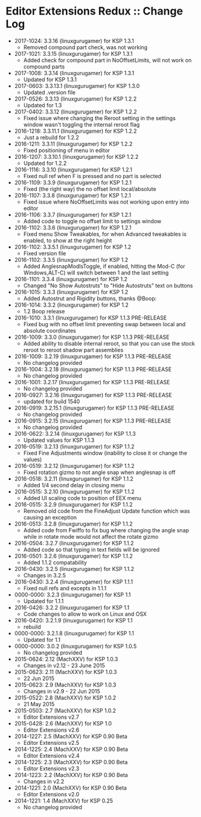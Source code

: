 # Editor Extensions Redux :: Change Log

* 2017-1024: 3.3.16 (linuxgurugamer) for KSP 1.3.1
	+ Removed compound part check, was not working
* 2017-1021: 3.3.15 (linuxgurugamer) for KSP 1.3.1
	+ Added check for compound part in NoOffsetLimits, will not work on compound parts
* 2017-1008: 3.3.14 (linuxgurugamer) for KSP 1.3.1
	+ Updated for KSP 1.3.1
* 2017-0603: 3.3.13.1 (linuxgurugamer) for KSP 1.3.0
	+ Updated .version file
* 2017-0526: 3.3.13 (linuxgurugamer) for KSP 1.2.2
	+ Updated for 1.3
* 2017-0402: 3.3.12 (linuxgurugamer) for KSP 1.2.2
	+ Fixed issue where changing the Reroot setting in the settings window wasn't toggling the internal reroot flag
* 2016-1218: 3.3.11.1 (linuxgurugamer) for KSP 1.2.2
	+ Just a rebuild for 1.2.2
* 2016-1211: 3.3.11 (linuxgurugamer) for KSP 1.2.2
	+ Fixed positioning of menu in editor
* 2016-1207: 3.3.10.1 (linuxgurugamer) for KSP 1.2.2
	+ Updated for 1.2.2
* 2016-1116: 3.3.10 (linuxgurugamer) for KSP 1.2.1
	+ Fixed null ref when F is pressed and no part is selected
* 2016-1109: 3.3.9 (linuxgurugamer) for KSP 1.2.1
	+ Fixed (the right way) the no offset limit local/absolute
* 2016-1107: 3.3.8 (linuxgurugamer) for KSP 1.2.1
	+ Fixed issue where NoOffsetLimits was not working upon entry into editor
* 2016-1106: 3.3.7 (linuxgurugamer) for KSP 1.2.1
	+ Added code to toggle no offset limit to settings window
* 2016-1102: 3.3.6 (linuxgurugamer) for KSP 1.2.1
	+ Fixed  menu Show Tweakables, for when Advanced tweakables is enabled, to show at the right height
* 2016-1102: 3.3.5.1 (linuxgurugamer) for KSP 1.2
	+ Fixed version file
* 2016-1102: 3.3.5 (linuxgurugamer) for KSP 1.2
	+ Added AnglesnapModIsToggle, if enabled, hitting the Mod-C (for Windows,ALT-C) will switch between 1 and the last setting
* 2016-1101: 3.3.4 (linuxgurugamer) for KSP 1.2
	+ Changed "No Show Autostruts" to "Hide Autostruts" text on buttons
* 2016-1015: 3.3.3 (linuxgurugamer) for KSP 1.2
	+ Added Autostrut and Rigidity buttons, thanks @Boop:
* 2016-1014: 3.3.2 (linuxgurugamer) for KSP 1.2
	+ 1.2 Boop release
* 2016-1010: 3.3.1 (linuxgurugamer) for KSP 1.1.3 PRE-RELEASE
	+ Fixed bug with no offset limit preventing swap between local and absolute coordinates
* 2016-1009: 3.3.0 (linuxgurugamer) for KSP 1.1.3 PRE-RELEASE
	+ Added ability to disable internal reroot, so that you can use the stock reroot to reroot shadow part assemblies
* 2016-1009: 3.2.19 (linuxgurugamer) for KSP 1.1.3 PRE-RELEASE
	+ No changelog provided
* 2016-1004: 3.2.18 (linuxgurugamer) for KSP 1.1.3 PRE-RELEASE
	+ No changelog provided
* 2016-1001: 3.2.17 (linuxgurugamer) for KSP 1.1.3 PRE-RELEASE
	+ No changelog provided
* 2016-0927: 3.2.16 (linuxgurugamer) for KSP 1.1.3 PRE-RELEASE
	+ updated for build 1540
* 2016-0919: 3.2.15.1 (linuxgurugamer) for KSP 1.1.3 PRE-RELEASE
	+ No changelog provided
* 2016-0915: 3.2.15 (linuxgurugamer) for KSP 1.1.3 PRE-RELEASE
	+ No changelog provided
* 2016-0622: 3.2.14 (linuxgurugamer) for KSP 1.1.3
	+ Updated values for KSP 1.1.3
* 2016-0519: 3.2.13 (linuxgurugamer) for KSP 1.1.2
	+ Fixed Fine Adjustments window (inability to close it or change the values)
* 2016-0519: 3.2.12 (linuxgurugamer) for KSP 1.1.2
	+ Fixed rotation gizmo to not angle snap when anglesnap is off
* 2016-0518: 3.2.11 (linuxgurugamer) for KSP 1.1.2
	+ Added 1/4 second delay in closing menu
* 2016-0515: 3.2.10 (linuxgurugamer) for KSP 1.1.2
	+ Added UI scaling code to position of EEX menu
* 2016-0515: 3.2.9 (linuxgurugamer) for KSP 1.1.2
	+ Removed old code from the FineAdjust Update function which was causing an exception
* 2016-0513: 3.2.8 (linuxgurugamer) for KSP 1.1.2
	+ Added code from Fwiffo to fix bug where changing the angle snap while in rotate mode would not affect the rotate gizmo
* 2016-0504: 3.2.7 (linuxgurugamer) for KSP 1.1.2
	+ Added code so that typing in text fields will be ignored
* 2016-0501: 3.2.6 (linuxgurugamer) for KSP 1.1.2
	+ Added 1.1.2 compatability
* 2016-0430: 3.2.5 (linuxgurugamer) for KSP 1.1.2
	+ Changes in 3.2.5
* 2016-0430: 3.2.4 (linuxgurugamer) for KSP 1.1.1
	+ Fixed null refs and excepts in 1.1.1
* 0000-0000: 3.2.3 (linuxgurugamer) for KSP 1.1
	+ Updated for 1.1.1
* 2016-0426: 3.2.2 (linuxgurugamer) for KSP 1.1
	+ Code changes to allow to work on Linux and OSX
* 2016-0420: 3.2.1.9 (linuxgurugamer) for KSP 1.1
	+ rebuild
* 0000-0000: 3.2.1.8 (linuxgurugamer) for KSP 1.1
	+ Updated for 1.1
* 0000-0000: 3.0.2 (linuxgurugamer) for KSP 1.0.5
	+ No changelog provided
* 2015-0624: 2.12 (MachXXV) for KSP 1.0.3
	+ Changes in v2.12 - 23 June 2015
* 2015-0623: 2.11 (MachXXV) for KSP 1.0.3
	+ 22 Jun 2015
* 2015-0623: 2.9 (MachXXV) for KSP 1.0.3
	+ Changes in v2.9 - 22 Jun 2015
* 2015-0522: 2.8 (MachXXV) for KSP 1.0.2
	+ 21 May 2015
* 2015-0503: 2.7 (MachXXV) for KSP 1.0.2
	+ Editor Extensions v2.7
* 2015-0428: 2.6 (MachXXV) for KSP 1.0
	+ Editor Extensions v2.6
* 2014-1227: 2.5 (MachXXV) for KSP 0.90 Beta
	+ Editor Extensions v2.5
* 2014-1225: 2.4 (MachXXV) for KSP 0.90 Beta
	+ Editor Extensions v2.4
* 2014-1225: 2.3 (MachXXV) for KSP 0.90 Beta
	+ Editor Extensions v2.3
* 2014-1223: 2.2 (MachXXV) for KSP 0.90 Beta
	+ Changes in v2.2
* 2014-1221: 2.0 (MachXXV) for KSP 0.90 Beta
	+ Editor Extensions v2.0
* 2014-1221: 1.4 (MachXXV) for KSP 0.25
	+ No changelog provided
